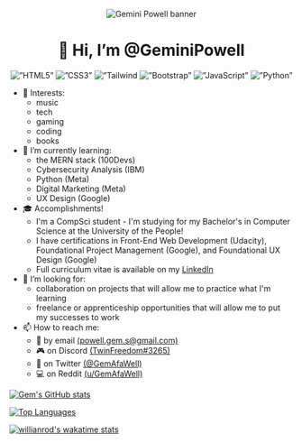 <p align="center">
  <img src="https://github.com/GeminiPowell/GeminiPowell/blob/main/GP%20Banner.gif" alt="Gemini Powell banner">
  <h1 align="center">👋 Hi, I’m @GeminiPowell</h1>
</p>

<p align="center">
  <img alt=”HTML5” src="https://img.shields.io/badge/HTML-239120?style=for-the-badge&logo=html5&logoColor=white">
  <img alt=”CSS3” src="https://img.shields.io/badge/CSS-239120?&style=for-the-badge&logo=css3&logoColor=white">
  <img alt=”Tailwind CSS” src="https://img.shields.io/badge/Tailwind_CSS-38B2AC?style=for-the-badge&logo=tailwind-css&logoColor=white">
  <img alt=”Bootstrap” src="https://img.shields.io/badge/Bootstrap-563D7C?style=for-the-badge&logo=bootstrap&logoColor=white">
  <img alt=”JavaScript” src="https://img.shields.io/badge/JavaScript-F7DF1E?style=for-the-badge&logo=javascript&logoColor=black">
  <img alt=”Python” src="https://img.shields.io/badge/Python-14354C?style=for-the-badge&logo=python&logoColor=white">
</p>  

<p align="center">
  <ul>
    <li>👀 Interests: 
    <ul>
      <li>music
      <li>tech
      <li>gaming
      <li>coding
      <li>books
    </ul>
    <li>🌱 I’m currently learning:
    <ul>
      <li>the MERN stack (100Devs)
      <li>Cybersecurity Analysis (IBM)
      <li>Python (Meta)
      <li>Digital Marketing (Meta)
      <li>UX Design (Google)
    </ul>
    <li>🎓 Accomplishments! 
    <ul>
      <li>I'm a CompSci student - I'm studying for my Bachelor's in Computer Science at the University of the People!
      <li>I have certifications in Front-End Web Development (Udacity), Foundational Project Management (Google), and Foundational UX Design (Google) 
      <li>Full curriculum vitae is available on my <a href="https://www.linkedin.com/in/gem-powell">LinkedIn</a>
    </ul>
    <li>💞️ I’m looking for: 
    <ul>
      <li>collaboration on projects that will allow me to practice what I'm learning 
      <li>freelance or apprenticeship opportunities that will allow me to put my successes to work
    </ul>
    <li>📫 How to reach me: 
    <ul>
      <li>📧 by email <a href="mailto:powell.gem.s@gmail.com">(powell.gem.s@gmail.com)</a>
      <li>🎮 on Discord <a href="discordapp.com/users/TwinFreedom#3265">(TwinFreedom#3265)</a>
      <li>📣 on Twitter <a href="https://www.twitter.com/GemAfaWell">(@GemAfaWell)</a>
      <li>💻 on Reddit <a href="https://www.reddit.com/user/GemAfaWell">(u/GemAfaWell)</a>
    </ul>
  </ul>
</p>

  [![Gem's GitHub stats](https://github-readme-stats.vercel.app/api?username=GeminiPowell&count_private=true&show_icons=true&theme=tokyonight)](https://github.com/GeminiPowell/github-readme-stats)

  [![Top Languages](https://github-readme-stats.vercel.app/api/top-langs/?username=GeminiPowell&show_icons=true&theme=tokyonight&layout=compact)](https://github.com/GeminiPowell/github-readme-stats)

  [![willianrod's wakatime stats](https://github-readme-stats.vercel.app/api/wakatime?username=GeminiPowell)](https://github.com/anuraghazra/github-readme-stats)

<!---
GeminiPowell/GeminiPowell is a ✨ special ✨ repository because its `README.md` (this file) appears on your GitHub profile.
You can click the Preview link to take a look at your changes.
--->
  

      

